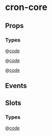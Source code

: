 # cron-core

## Props

<api-core-props>
<template v-slot:r1c2>

@[code](@/src/api/default/fields.js)

</template>
<template v-slot:r2c2>

@[code](@/src/api/default/periods.js)

</template>
<template v-slot:r4c2>

[en.js](https://github.com/abichinger/vue-js-cron/blob/next/core/src/locale/en.js)

</template>
</api-core-props>

### Types

@[code](@/src/api/types/field.ts)

@[code](@/src/api/types/period.ts)

@[code](@/src/api/types/locale.ts)

## Events

<api-core-events />

## Slots

<api-core-slots />

### Types

@[code](@/src/api/types/cronState.ts)